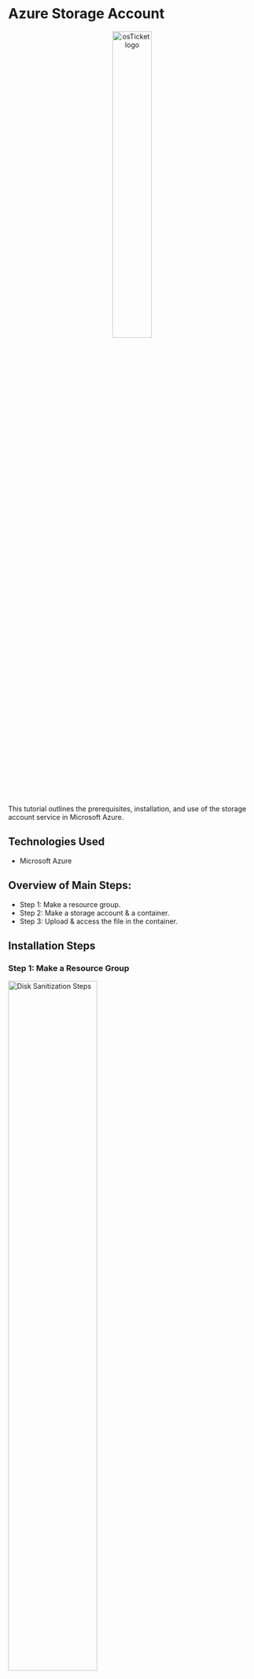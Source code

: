 # Azure Storage Account
<p align="center">
<img src="https://github.com/user-attachments/assets/8eca2b6e-f70f-45cf-9129-637e7690baeb" height="40%" width="40%" alt="osTicket logo"/>
</p>

This tutorial outlines the prerequisites, installation, and use of the storage account service in Microsoft Azure.<br />


<h2>Technologies Used</h2>

- Microsoft Azure


<h2> Overview of Main Steps:</h2>

- Step 1: Make a resource group.
- Step 2: Make a storage account & a container.
- Step 3: Upload & access the file in the container.


<h2>Installation Steps</h2>

<p>
<h3>Step 1: Make a Resource Group</h3>
<img src="https://github.com/user-attachments/assets/b21bf429-9ec1-4cbf-bb25-ad38b8624906" height="60%" width="60%" alt="Disk Sanitization Steps"/>
</p>
<p>
First, a new resource group must be made where the storage account will be placed  in.
  <br />
In the top search bar search: resource group and then in top left click "create".
  <br />
  <br />
Name the new resource group.
  <br />
Also select which subscription account to place the resource group under.
  <br />
And pick which geographic region you want the resource group in.
  <br />
</p>
________________________________________________________________________________________________________________________
<br />
<br />
<br />
<br />


<p>
<img src="https://github.com/EthanZSu/azure-storage-account/assets/168872181/bc76e72d-30d0-43c6-aa2b-0ffc7eb21f2b" height="40%" width="40%" alt="Disk Sanitization Steps"/>
</p>
<p>
(Adding organizational tags are optional). 
  <br />
Create the resource group.
</p>
________________________________________________________________________________________________________________________
<br />
<br />
<br />
<br />


<p>
<h3>Step 2: Make a storage account & a container. </h3>
<img src="https://github.com/EthanZSu/azure-storage-account/assets/168872181/38f3c83a-a1b8-4c56-860d-d6052efed8e9" height="60%" width="60%" alt="Disk Sanitization Steps"/>
</p>
<p>
In the top center search bar, search for: storage accounts. 
  <br />
Create a new storage account.
</p>
________________________________________________________________________________________________________________________
<br />
<br />
<br />
<br />


<p>
<img src="https://github.com/EthanZSu/azure-storage-account/assets/168872181/586b3b40-7db0-4883-aac2-5c893110e3ba" height="60%" width="60%" alt="Disk Sanitization Steps"/>
</p>
<p>
Select which subscription account, resource group, and geographic region you want your storage account placed in.
   <br />
Give your storage account a unique name.
   <br />
Select performance and storage redundancy settings.
   <br />
Create the storage account.
</p>
________________________________________________________________________________________________________________________
<br />
<br />
<br />
<br />


<p>
<img src="https://github.com/EthanZSu/azure-storage-account/assets/168872181/5d1ecd56-f1fb-401b-8bbc-b6c51bc9e2e6" height="60%" width="60%" alt="Disk Sanitization Steps"/>
</p>
<p>
In the top search bar search for: storage account.
  <br />
Select the storage account you made.
  <br />
On the left menu, scroll down & select "containers".
  <br />
Click the: blue plus - Container button.
  <br />
Give your container a unique name & create it.
</p>
________________________________________________________________________________________________________________________
<br />
<br />
<br />
<br />


<p>
<h3>Step 3: Upload & access the file in the container.. </h3>
<img src="https://github.com/EthanZSu/azure-storage-account/assets/168872181/5ea6483b-77c8-46e6-a45a-2e40209d6e99" height="60%" width="60%" alt="Disk Sanitization Steps"/>
</p>
<p>
Select the container you made.
  <br />
Select the top upload button.
  <br />
On the right, you can select files from your computer.
  <br />
Then select a container to place the files in.
  <br />
Finally upload.
</p>
________________________________________________________________________________________________________________________
<br />
<br />
<br />
<br />


<p>
<img src="https://github.com/EthanZSu/azure-storage-account/assets/168872181/0784bee4-c473-4638-85a2-358b1bb47f50" height="80%" width="80%" alt="Disk Sanitization Steps"/>
</p>
<p>
To access what you just uploaded:
   <br />
On the left menu scroll down and select "containers" again.
   <br />
On the right, select the container you just placed a file in.  
</p>
________________________________________________________________________________________________________________________
<br />
<br />
<br />
<br />


<p>
<img src="https://github.com/EthanZSu/azure-storage-account/assets/168872181/3f39fe62-679b-4bf8-8355-9f5d0a7a3b03" height="80%" width="80%" alt="Disk Sanitization Steps"/>
</p>
<p>
For options concerning the file you uploaded, click the three dots on the far right.
</p>
________________________________________________________________________________________________________________________
<br />
<br />
<br />
<br />
